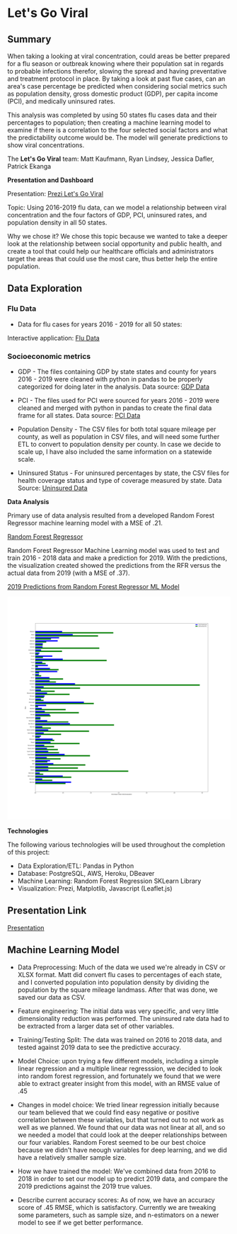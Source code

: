 
# Let's Go Viral 

## Summary

When taking a looking at viral concentration, could areas be better prepared for a flu season or outbreak knowing where their population sat in regards to probable infections therefor, slowing the spread and having preventative and treatment protocol in place. By taking a look at past flue cases, can an area's case percentage be predicted when considering social metrics such as population density, gross domestic product (GDP), per capita income (PCI), and medically uninsured rates.

This analysis was completed by using 50 states flu cases data and their percentages to population; then creating a machine learning model to examine if there is a correlation to the four selected social factors and what the predictability outcome would be. The model will generate predictions to show viral concentrations.

The **Let's Go Viral** team:
Matt Kaufmann, Ryan Lindsey, Jessica Dafler, Patrick Ekanga

**Presentation and Dashboard**

Presentation: [Prezi Let's Go Viral](https://lindsera1.github.io/GoingViral/Lets_Go_Viral_Site/)

Topic: Using 2016-2019 flu data, can we model a relationship between viral concentration and the four factors of GDP, PCI,
uninsured rates, and population density in all 50 states.

Why we chose it? We chose this topic because we wanted to take a deeper look at the relationship between social 
opportunity and public health, and create a tool that could help our healthcare officials and administrators target the 
areas that could use the most care, thus better help the entire population. 

## Data Exploration

### Flu Data

+ Data for flu cases for years 2016 - 2019 for all 50 states:

Interactive application: [Flu Data](https://gis.cdc.gov/grasp/fluview/fluportaldashboard.html)

### Socioeconomic metrics

+  GDP - The files containing GDP by state states and county for years 2016 - 2019 were cleaned with python in pandas to be properly categorized for doing later in the analysis. Data source: [GDP Data](https://apps.bea.gov/regional/downloadzip.cfm)

+ PCI -  The files used for PCI were sourced for years 2016 - 2019 were cleaned and merged with python in pandas to create the final data frame for all states.  Data source: [PCI Data](https://fred.stlouisfed.org/release?rid=110)

+ Population Density - The CSV files for both total square mileage per county, as well as population in CSV files, and will need some further ETL to convert to population density per county. In case we decide to scale up, I have also included the same information on a statewide scale.

+ Uninsured Status - For uninsured percentages by state, the CSV files for health coverage status and type of coverage measured by state. Data Source: [Uninsured Data](https://www.census.gov/library/publications/2020/demo/p60-271.html)

**Data Analysis**

Primary use of data analysis resulted from a developed Random Forest Regressor machine learning model with a MSE of .21.

[Random Forest Regressor]("RM_ML_Viz.ipynb")

Random Forest Regressor Machine Learning model was used to test and train 2016 - 2018 data and make a prediction for 2019. With the predictions, the visualization created showed the predictions from the RFR versus the actual data from 2019 (with a MSE of .37). 

[2019 Predictions from Random Forest Regressor ML Model]("pred_rfr_2019.ipynb")

<img src="2019_predictions_actuals.png" alt="2019 Predictions vs Actuals">


**Technologies**

The following various technologies will be used throughout the completion of this project:

+ Data Exploration/ETL: Pandas in Python
+ Database: PostgreSQL, AWS, Heroku, DBeaver
+ Machine Learning: Random Forest Regression SKLearn Library
+ Visualization: Prezi, Matplotlib, Javascript (Leaflet.js)

## Presentation Link

[Presentation](https://lindsera1.github.io/GoingViral/Lets_Go_Viral_Site)

## Machine Learning Model

+ Data Preprocessing: Much of the data we used we're already in CSV or XLSX format. Matt did convert flu cases to percentages 
of each state, and I converted population into population density by dividing the population by the square mileage landmass.
After that was done, we saved our data as CSV.

+ Feature engineering: The initial data was very specific, and very little dimensionality reduction was performed. The 
uninsured rate data had to be extracted from a larger data set of other variables.

+ Training/Testing Split: The data was trained on 2016 to 2018 data, and tested against 2019 data to see the predictive 
accuracy.

+ Model Choice: upon trying a few different models, including a simple linear regression and a multiple linear regresssion, 
we decided to look into random forest regression, and fortunately we found that we were able to extract greater insight
from this model, with an RMSE value of .45

+ Changes in model choice: We tried linear regression initially because our team believed that we could find easy negative 
or positive correlation between these variables, but that turned out to not work as well as we planned. We found that our 
data was not linear at all, and so we needed a model that could look at the deeper relationships between our four variables.
Random Forest seemed to be our best choice because we didn't have neough variables for deep learning, and we did have a 
relatively smaller sample size.

+ How we have trained the model: We've combined data from 2016 to 2018 in order to set our model up to predict 2019 data, and 
compare the 2019 predictions against the 2019 true values. 

+ Describe current accuracy scores: As of now, we have an accuracy score of .45 RMSE, which is satisfactory. Currently we are
tweaking some parameters, such as sample size, and n-estimators on a newer model to see if we get better performance. 





